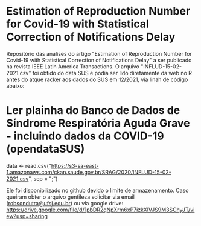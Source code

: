 # Estimation of Reproduction Number for Covid-19 with Statistical Correction of Notifications Delay
Repositório das análises do artigo "Estimation of Reproduction Number for Covid-19 with Statistical Correction of Notifications Delay" a ser publicado na revista IEEE Latin America Transactions.
O arquivo "INFLUD-15-02-2021.csv" foi obtido do data SUS e podia ser lido diretamente da web no R antes do atque racker aos dados do SUS em 12/2021, via linah de código abaixo:

# Ler plainha do Banco de Dados de Síndrome Respiratória Aguda Grave - incluindo dados da COVID-19 (opendataSUS)
data <- read.csv("https://s3-sa-east-1.amazonaws.com/ckan.saude.gov.br/SRAG/2020/INFLUD-15-02-2021.csv", sep = ";")

Ele foi disponibilizado no github devido o limite de armazenamento. Caso queiram obter o arquivo gentileza solicitar via email (robsondutra@ufsj.edu.br) ou via google drive: https://drive.google.com/file/d/1pbDR2qNpXrm6xP7izkXlVJS9M3SChyJT/view?usp=sharing

